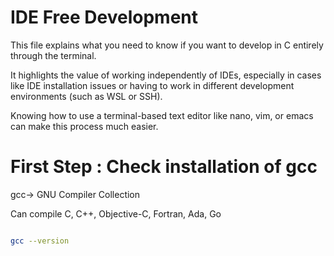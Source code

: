 # IDE Free Development 

This file explains what you need to know if you want to develop in C entirely through the terminal.

It highlights the value of working independently of IDEs, especially in cases like IDE installation issues or having to work in different development environments (such as WSL or SSH).

Knowing how to use a terminal-based text editor like nano, vim, or emacs can make this process much easier.


 # First Step : Check installation of gcc
gcc-> GNU Compiler Collection

Can compile C, C++, Objective-C, Fortran, Ada, Go

```bash 

gcc --version


```
